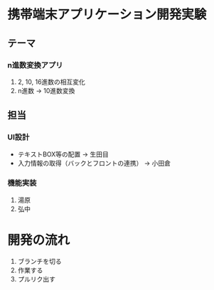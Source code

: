 # 携帯端末アプリケーション開発実験

## テーマ

### n進数変換アプリ

1. 2, 10, 16進数の相互変化
2. n進数 -> 10進数変換

## 担当

### UI設計

- テキストBOX等の配置 -> 生田目
- 入力情報の取得（バックとフロントの連携） -> 小田倉

### 機能実装

1. 湯原
2. 弘中

# 開発の流れ

1. ブランチを切る
2. 作業する
3. プルリク出す
